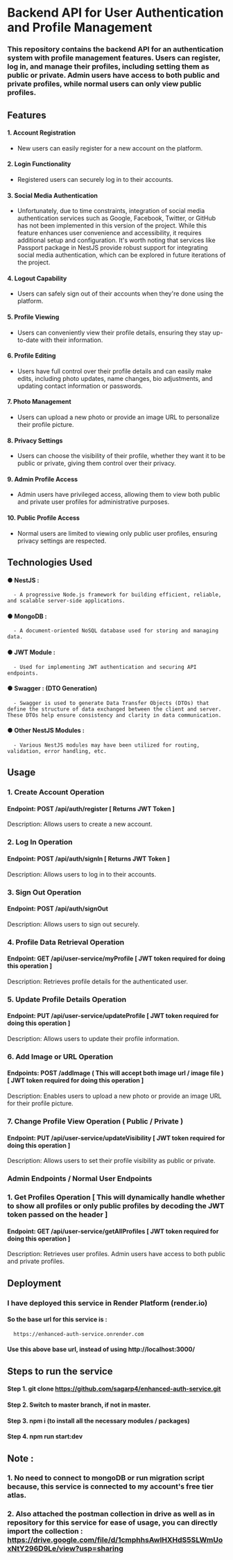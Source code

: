 # Backend API for User Authentication and Profile Management
### This repository contains the backend API for an authentication system with profile management features. Users can register, log in, and manage their profiles, including setting them as public or private. Admin users have access to both public and private profiles, while normal users can only view public profiles.


## Features

#### 1. Account Registration
   - New users can easily register for a new account on the platform.

#### 2. Login Functionality
   - Registered users can securely log in to their accounts.

#### 3. Social Media Authentication
   - Unfortunately, due to time constraints, integration of social media authentication services such as Google, Facebook, Twitter, or GitHub has not been implemented in this version of the project. While this feature enhances user convenience and accessibility, it requires additional setup and configuration. It's worth noting that services like Passport package in NestJS provide robust support for integrating social media authentication, which can be explored in future iterations of the project.

#### 4. Logout Capability
   - Users can safely sign out of their accounts when they're done using the platform.

#### 5. Profile Viewing
   - Users can conveniently view their profile details, ensuring they stay up-to-date with their information.

#### 6. Profile Editing
   - Users have full control over their profile details and can easily make edits, including photo updates, name changes, bio adjustments, and updating contact information or passwords.

#### 7. Photo Management
   - Users can upload a new photo or provide an image URL to personalize their profile picture.

#### 8. Privacy Settings
   - Users can choose the visibility of their profile, whether they want it to be public or private, giving them control over their privacy.

#### 9. Admin Profile Access
   - Admin users have privileged access, allowing them to view both public and private user profiles for administrative purposes.

#### 10. Public Profile Access
   - Normal users are limited to viewing only public user profiles, ensuring privacy settings are respected.

## Technologies Used

#### ● NestJS : 
      - A progressive Node.js framework for building efficient, reliable, and scalable server-side applications.
#### ● MongoDB : 
      - A document-oriented NoSQL database used for storing and managing data.
#### ● JWT Module : 
      - Used for implementing JWT authentication and securing API endpoints.
#### ● Swagger : (DTO Generation) 
      - Swagger is used to generate Data Transfer Objects (DTOs) that define the structure of data exchanged between the client and server. These DTOs help ensure consistency and clarity in data communication.
#### ● Other NestJS Modules : 
      - Various NestJS modules may have been utilized for routing, validation, error handling, etc.


## Usage

### 1. Create Account Operation
#### Endpoint: POST /api/auth/register [ Returns JWT Token ]
Description: Allows users to create a new account.

### 2. Log In Operation
#### Endpoint: POST /api/auth/signIn [ Returns JWT Token ]
Description: Allows users to log in to their accounts.

### 3. Sign Out Operation
#### Endpoint: POST /api/auth/signOut 
Description: Allows users to sign out securely.

### 4. Profile Data Retrieval Operation
#### Endpoint: GET /api/user-service/myProfile [ JWT token required for doing this operation ]
Description: Retrieves profile details for the authenticated user.

### 5. Update Profile Details Operation
#### Endpoint: PUT /api/user-service/updateProfile [ JWT token required for doing this operation ]
Description: Allows users to update their profile information.

### 6. Add Image or URL Operation
#### Endpoints: POST /addImage ( This will accept both image url / image file ) [ JWT token required for doing this operation ]
Description: Enables users to upload a new photo or provide an image URL for their profile picture.

### 7. Change Profile View Operation ( Public / Private )
#### Endpoint: PUT /api/user-service/updateVisibility [ JWT token required for doing this operation ]
Description: Allows users to set their profile visibility as public or private.

### Admin Endpoints / Normal User Endpoints

### 1. Get Profiles Operation [ This will dynamically handle whether to show all profiles or only public profiles by decoding the JWT token passed on the header ]
#### Endpoint: GET /api/user-service/getAllProfiles [ JWT token required for doing this operation ]
Description: Retrieves user profiles. Admin users have access to both public and private profiles.

## Deployment
### I have deployed this service in Render Platform (render.io)
#### So the base url for this service is : 
      https://enhanced-auth-service.onrender.com
#### Use this above base url, instead of using http://localhost:3000/

## Steps to run the service

#### Step 1. git clone https://github.com/sagarp4/enhanced-auth-service.git
#### Step 2. Switch to master branch, if not in master.
#### Step 3. npm i (to install all the necessary modules / packages)
#### Step 4. npm run start:dev

## Note : 

### 1. No need to connect to mongoDB or run migration script because, this service is connected to my account's free tier atlas.
### 2. Also attached the postman collection in drive as well as in repository for this service for ease of usage, you can directly import the collection : https://drive.google.com/file/d/1cmphhsAwIHXHdS5SLWmUoxNtY296D9Le/view?usp=sharing
